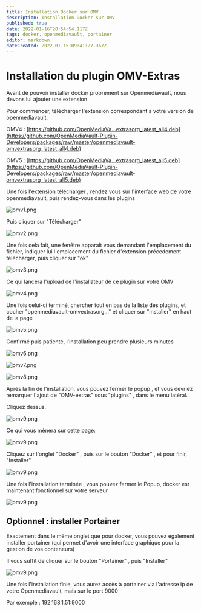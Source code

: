 ```yaml
---
title: Installation Docker sur OMV
description: Installation Docker sur OMV
published: true
date: 2022-01-16T20:54:54.117Z
tags: docker, openmediavault, portainer
editor: markdown
dateCreated: 2022-01-15T09:41:27.367Z
---
```




# Installation du plugin OMV-Extras




Avant de pouvoir installer docker proprement sur Openmediavault, nous devons lui ajouter une extension




Pour commencer, télécharger l'extension correspondant a votre version de openmediavault:


OMV4 : [https://github.com/OpenMediaVa…extrasorg_latest_all4.deb](https://github.com/OpenMediaVault-Plugin-Developers/packages/raw/master/openmediavault-omvextrasorg_latest_all4.deb)


OMV5 : [https://github.com/OpenMediaVa…extrasorg_latest_all5.deb](https://github.com/OpenMediaVault-Plugin-Developers/packages/raw/master/openmediavault-omvextrasorg_latest_all5.deb)




Une fois l'extension télécharger , rendez vous sur l'interface web de votre openmediavault, puis rendez-vous dans les plugins




![omv1.png](/nas/omv/docker/omv1.png)




Puis cliquer sur "Télécharger"




![omv2.png](/nas/omv/docker/omv2.png)




Une fois cela fait, une fenêtre apparaît vous demandant l'emplacement du fichier, indiquer lui l'emplacement du fichier d'extension précedement télécharger, puis cliquer sur "ok"




![omv3.png](/nas/omv/docker/omv3.png)




Ce qui lancera l'upload de l'installateur de ce plugin sur votre OMV




![omv4.png](/nas/omv/docker/omv4.png)




Une fois celui-ci terminé, chercher tout en bas de la liste des plugins, et cocher "openmediavault-omvextrasorg..." et cliquer sur "installer" en haut de la page




![omv5.png](/nas/omv/docker/omv5.png)




Confirmé puis patienté, l'installation peu prendre plusieurs minutes




![omv6.png](/nas/omv/docker/omv6.png)


![omv7.png](/nas/omv/docker/omv7.png)


![omv8.png](/nas/omv/docker/omv8.png)




Après la fin de l'installation, vous pouvez fermer le popup , et vous devriez remarquer l'ajout de "OMV-extras" sous "plugins" , dans le menu latéral.


Cliquez dessus.




![omv9.png](/nas/omv/docker/omv9.png)




Ce qui vous mènera sur cette page:




![omv9.png](/nas/omv/docker/omv10.png)




Cliquez sur l'onglet "Docker" , puis sur le bouton "Docker" , et pour finir, "Installer"




![omv9.png](/nas/omv/docker/omv11.png)




Une fois l'installation terminée , vous pouvez fermer le Popup, docker est maintenant fonctionnel sur votre serveur




![omv9.png](/nas/omv/docker/omv12.png)




## Optionnel : installer Portainer




Exactement dans le même onglet que pour docker, vous pouvez également installer portainer (qui permet d'avoir une interface graphique pour la gestion de vos conteneurs)



Il vous suffit de cliquer sur le bouton "Portainer" , puis "Installer"




![omv9.png](/nas/omv/docker/omv13.png)




Une fois l'installation finie, vous aurez accès à portainer via l'adresse ip de votre Openmediavault, mais sur le port 9000


Par exemple : 192.168.1.51:9000